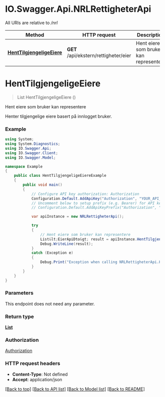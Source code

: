 # IO.Swagger.Api.NRLRettigheterApi

All URIs are relative to */nrl*

Method | HTTP request | Description
------------- | ------------- | -------------
[**HentTilgjengeligeEiere**](NRLRettigheterApi.md#henttilgjengeligeeiere) | **GET** /api/ekstern/rettigheter/eier | Hent eiere som bruker kan representere

<a name="henttilgjengeligeeiere"></a>
# **HentTilgjengeligeEiere**
> List<EierApiDto> HentTilgjengeligeEiere ()

Hent eiere som bruker kan representere

Henter tilgjengelige eiere basert på innlogget bruker.

### Example
```csharp
using System;
using System.Diagnostics;
using IO.Swagger.Api;
using IO.Swagger.Client;
using IO.Swagger.Model;

namespace Example
{
    public class HentTilgjengeligeEiereExample
    {
        public void main()
        {
            // Configure API key authorization: Authorization
            Configuration.Default.AddApiKey("Authorization", "YOUR_API_KEY");
            // Uncomment below to setup prefix (e.g. Bearer) for API key, if needed
            // Configuration.Default.AddApiKeyPrefix("Authorization", "Bearer");

            var apiInstance = new NRLRettigheterApi();

            try
            {
                // Hent eiere som bruker kan representere
                List&lt;EierApiDto&gt; result = apiInstance.HentTilgjengeligeEiere();
                Debug.WriteLine(result);
            }
            catch (Exception e)
            {
                Debug.Print("Exception when calling NRLRettigheterApi.HentTilgjengeligeEiere: " + e.Message );
            }
        }
    }
}
```

### Parameters
This endpoint does not need any parameter.

### Return type

[**List<EierApiDto>**](EierApiDto.md)

### Authorization

[Authorization](../README.md#Authorization)

### HTTP request headers

 - **Content-Type**: Not defined
 - **Accept**: application/json

[[Back to top]](#) [[Back to API list]](../README.md#documentation-for-api-endpoints) [[Back to Model list]](../README.md#documentation-for-models) [[Back to README]](../README.md)
